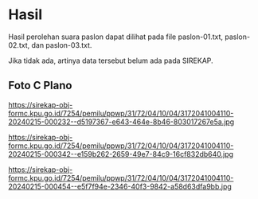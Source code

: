 # Hasil

Hasil perolehan suara paslon dapat dilihat pada file paslon-01.txt, paslon-02.txt, dan paslon-03.txt.

Jika tidak ada, artinya data tersebut belum ada pada SIREKAP.

## Foto C Plano

https://sirekap-obj-formc.kpu.go.id/7254/pemilu/ppwp/31/72/04/10/04/3172041004110-20240215-000232--d5197367-e643-464e-8b46-803017267e5a.jpg

https://sirekap-obj-formc.kpu.go.id/7254/pemilu/ppwp/31/72/04/10/04/3172041004110-20240215-000342--e159b262-2659-49e7-84c9-16cf832db640.jpg

https://sirekap-obj-formc.kpu.go.id/7254/pemilu/ppwp/31/72/04/10/04/3172041004110-20240215-000454--e5f7f94e-2346-40f3-9842-a58d63dfa9bb.jpg
